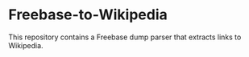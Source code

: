 # Freebase-to-Wikipedia
This repository contains a Freebase dump parser that extracts links to Wikipedia.

